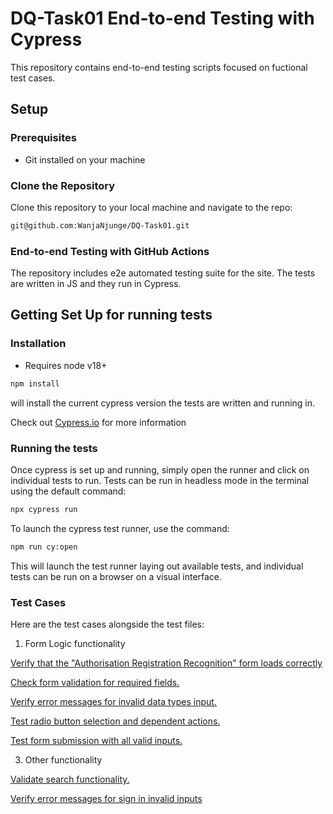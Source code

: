 # DQ-Task01 End-to-end Testing with Cypress

This repository contains end-to-end testing scripts focused on fuctional test cases.

## Setup

### Prerequisites

- Git installed on your machine

### Clone the Repository

Clone this repository to your local machine and navigate to the repo:

```bash
git@github.com:WanjaNjunge/DQ-Task01.git
```

### End-to-end Testing with GitHub Actions
The repository includes e2e automated testing suite for the site. The tests are written in JS and they run in Cypress.


## Getting Set Up for running tests

### Installation
- Requires node v18+

```bash
npm install
``` 
will install the current cypress version the tests are written and running in. 

Check out [Cypress.io](cypress.io) for more information

### Running the tests
Once cypress is set up and running, simply open the runner and click on individual tests to run.
Tests can be run in headless mode in the terminal using the default command:

```bash
npx cypress run
```

To launch the cypress test runner, use the command:
```bash
npm run cy:open
```
This will launch the test runner laying out available tests, and individual tests can be run on a browser on a visual interface.

### Test Cases
Here are the test cases alongside the test files:
1. Form Logic functionality
   
 [Verify that the "Authorisation Registration Recognition" form loads correctly](e2e-testing/cypress/e2e/1-form-logic/tc_fl_001.cy.js)

 [Check form validation for required fields.](e2e-testing/cypress/e2e/1-form-logic/tc_fl_002.cy.js)
 
 [Verify error messages for invalid data types input.](e2e-testing/cypress/e2e/1-form-logic/tc_fl_003.cy.js)
 
 [Test radio button selection and dependent actions.](e2e-testing/cypress/e2e/1-form-logic/tc_fl_004.cy.js)
 
 [Test form submission with all valid inputs.](e2e-testing/cypress/e2e/1-form-logic/tc_fl_005.cy.js)

3. Other functionality
   
 [Validate search functionality.](e2e-testing/cypress/e2e/2-functional-features/tc_search_001.cy.js)

 [Verify error messages for sign in invalid inputs](e2e-testing/cypress/e2e/2-functional-features/tc_signin_002.cy.js)



